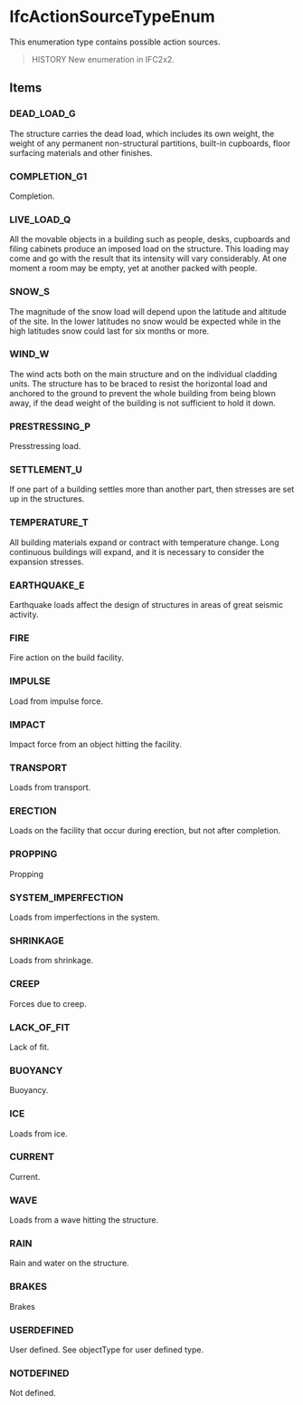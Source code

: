 # IfcActionSourceTypeEnum

This enumeration type contains possible action sources.

> HISTORY New enumeration in IFC2x2.

## Items

### DEAD_LOAD_G
The structure carries the dead load, which includes its own weight, the weight of any permanent non-structural partitions, built-in cupboards, floor surfacing materials and other finishes.

### COMPLETION_G1
Completion.

### LIVE_LOAD_Q
All the movable objects in a building such as people, desks, cupboards and filing cabinets produce an imposed load on the structure. This loading may come and go with the result that its intensity will vary considerably. At one moment a room may be empty, yet at another packed with people.

### SNOW_S
The magnitude of the snow load will depend upon the latitude and altitude of the site. In the lower latitudes no snow would be expected while in the high latitudes snow could last for six months or more.

### WIND_W
The wind acts both on the main structure and on the individual cladding units. The structure has to be braced to resist the horizontal load and anchored to the ground to prevent the whole building from being blown away, if the dead weight of the building is not sufficient to hold it down.

### PRESTRESSING_P
Presstressing load.

### SETTLEMENT_U
If one part of a building settles more than another part, then stresses are set up in the structures.

### TEMPERATURE_T
All building materials expand or contract with temperature change. Long continuous buildings will expand, and it is necessary to consider the expansion stresses.

### EARTHQUAKE_E
Earthquake loads affect the design of structures in areas of great seismic activity.

### FIRE
Fire action on the build facility.

### IMPULSE
Load from impulse force.

### IMPACT
Impact force from an object hitting the facility.

### TRANSPORT
Loads from transport.

### ERECTION
Loads on the facility that occur during erection, but not after completion.

### PROPPING
Propping

### SYSTEM_IMPERFECTION
Loads from imperfections in the system.

### SHRINKAGE
Loads from shrinkage.

### CREEP
Forces due to creep.

### LACK_OF_FIT
Lack of fit.

### BUOYANCY
Buoyancy.

### ICE
Loads from ice.

### CURRENT
Current.

### WAVE
Loads from a wave hitting the structure.

### RAIN
Rain and water on the structure.

### BRAKES
Brakes

### USERDEFINED
User defined. See objectType for user defined type.

### NOTDEFINED
Not defined.
